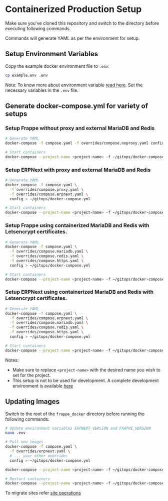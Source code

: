 # Containerized Production Setup

Make sure you've cloned this repository and switch to the directory before executing following commands.

Commands will generate YAML as per the environment for setup.

## Setup Environment Variables

Copy the example docker environment file to `.env`:

```sh
cp example.env .env
```

Note: To know more about environment variable [read here](./images-and-compose-files#configuration). Set the necessary variables in the `.env` file.

## Generate docker-compose.yml for variety of setups

### Setup Frappe without proxy and external MariaDB and Redis

```sh
# Generate YAML
docker-compose -f compose.yaml -f overrides/compose.noproxy.yaml config > ~/gitops/docker-compose.yml

# Start containers
docker-compose --project-name <project-name> -f ~/gitops/docker-compose.yml up -d
```

### Setup ERPNext with proxy and external MariaDB and Redis

```sh
# Generate YAML
docker-compose -f compose.yaml \
  -f overrides/compose.proxy.yaml \
  -f overrides/compose.erpnext.yaml \
  config > ~/gitops/docker-compose.yml

# Start containers
docker-compose --project-name <project-name> -f ~/gitops/docker-compose.yml up -d
```

### Setup Frappe using containerized MariaDB and Redis with Letsencrypt certificates.

```sh
# Generate YAML
docker-compose -f compose.yaml \
  -f overrides/compose.mariadb.yaml \
  -f overrides/compose.redis.yaml \
  -f overrides/compose.https.yaml \
  config > ~/gitops/docker-compose.yml

# Start containers
docker-compose --project-name <project-name> -f ~/gitops/docker-compose.yml up -d
```

### Setup ERPNext using containerized MariaDB and Redis with Letsencrypt certificates.

```sh
# Generate YAML
docker-compose -f compose.yaml \
  -f overrides/compose.erpnext.yaml \
  -f overrides/compose.mariadb.yaml \
  -f overrides/compose.redis.yaml \
  -f overrides/compose.https.yaml \
  config > ~/gitops/docker-compose.yml

# Start containers
docker-compose --project-name <project-name> -f ~/gitops/docker-compose.yml up -d
```

Notes:

- Make sure to replace `<project-name>` with the desired name you wish to set for the project.
- This setup is not to be used for development. A complete development environment is available [here](../development)

## Updating Images

Switch to the root of the `frappe_docker` directory before running the following commands:

```sh
# Update environment variables ERPNEXT_VERSION and FRAPPE_VERSION
nano .env

# Pull new images
docker-compose -f compose.yaml \
  -f overrides/erpnext.yaml \
  # ... your other overrides
  config > ~/gitops/docker-compose.yml

docker-compose --project-name <project-name> -f ~/gitops/docker-compose.yml pull

# Restart containers
docker-compose --project-name <project-name> -f ~/gitops/docker-compose.yml up -d
```

To migrate sites refer [site operations](./site-operations.md#migrate-site)
